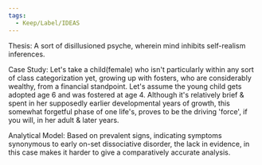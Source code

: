 ```yaml
---
tags:
  - Keep/Label/IDEAS
---
```


Thesis: A sort of disillusioned psyche, wherein mind inhibits self-realism inferences.

Case Study: Let's take a child(female) who isn't particularly within any sort of class categorization yet, growing up with fosters, who are considerably wealthy, from a financial standpoint. Let's assume the young child gets adopted age 6 and was fostered at age 4. Although it's relatively brief & spent in her supposedly earlier developmental years of growth, this somewhat forgetful phase of one life's, proves to be the driving 'force', if you will, in her adult & later years.  

Analytical Model: Based on prevalent signs, indicating symptoms synonymous to early on-set dissociative disorder, the lack in evidence, in this case makes it harder to give a comparatively accurate analysis. 

